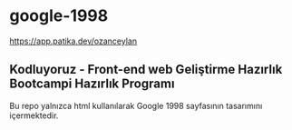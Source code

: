 # google-1998
https://app.patika.dev/ozanceylan
## Kodluyoruz - Front-end web Geliştirme Hazırlık Bootcampi Hazırlık Programı

Bu repo yalnızca html kullanılarak Google 1998 sayfasının tasarımını içermektedir.

